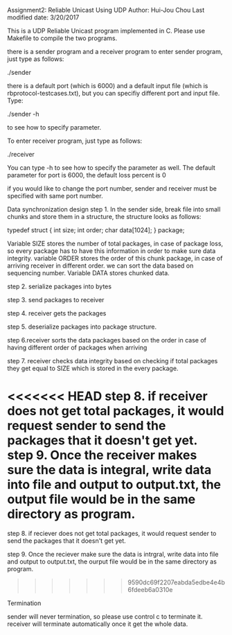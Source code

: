 Assignment2: Reliable Unicast Using UDP
Author: Hui-Jou Chou
Last modified date: 3/20/2017

This is a UDP Reliable Unicast program implemented in C.
Please use Makefile to compile the two programs.

there is a sender program and a receiver program
to enter sender program, just type as follows:

./sender

there is a default port (which is 6000) and a default input file (which is rbprotocol-testcases.txt), but you can specifiy different port and input file. Type:

./sender -h

to see how to specify parameter.

To enter receiver program, just type as follows:

./receiver

You can type -h to see how to specify the parameter as well. The default parameter for port is 6000,
the default loss percent is 0

if you would like to change the port number, sender and receiver must be specified with same port number.


Data synchronization design
step 1. In the sender side, break file into small chunks and store them in a structure, the structure looks as follows:

typedef struct
{
int size;
int order;
char data[1024];
} package;

Variable SIZE stores the number of total packages, in case of package loss, so every package has to have this information in order to make sure data integrity.
variable ORDER stores the order of this chunk package, in case of arriving receiver in different order. we can sort the data based on sequencing number. 
Variable DATA stores chunked data.

step 2. serialize packages into bytes

step 3. send packages to receiver

step 4. receiver gets the packages 

step 5. deserialize packages into package structure.

step 6.receiver sorts the data packages based on the order in case of having different order of packages when arriving

step 7. receiver checks data integrity based on checking if total packages they get equal to SIZE which is stored in the every package.

<<<<<<< HEAD
step 8. if receiver does not get total packages, it would request sender to send the packages that it doesn't get yet.
step 9. Once the receiver makes sure the data is integral, write data into file and output to output.txt, the output file would be in the same directory as program.
=======
step 8. if reciever does not get total packages, it would request sender to send the packages that it doesn't get yet.

step 9. Once the reciever make sure the data is intrgral, write data into file and output to output.txt, the ourput file would be in the same directory as program.
>>>>>>> 9590dc69f2207eabda5edbe4e4b6fdeeb6a0310e


Termination

sender will never termination, so please use control c to terminate it.
receiver will terminate automatically once it get the whole data.








